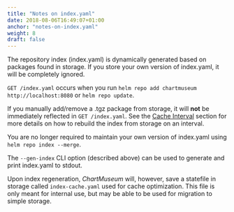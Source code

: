 ```yaml
---
title: "Notes on index.yaml"
date: 2018-08-06T16:49:07+01:00
anchor: "notes-on-index.yaml"
weight: 8
draft: false
---
```


The repository index (index.yaml) is dynamically generated based on packages found in storage. If you store your own version of index.yaml, it will be completely ignored.

`GET /index.yaml` occurs when you run `helm repo add chartmuseum http://localhost:8080` or `helm repo update`.

If you manually add/remove a .tgz package from storage, it will **not** be immediately reflected in `GET /index.yaml`. See the [Cache Interval](../docs/#cache) section for more details on how to rebuild the index from storage on an interval.

You are no longer required to maintain your own version of index.yaml using `helm repo index --merge`.

The `--gen-index` CLI option (described above) can be used to generate and print index.yaml to stdout.

Upon index regeneration, *ChartMuseum* will, however, save a statefile in storage called `index-cache.yaml` used for cache optimization. This file is only meant for internal use, but may be able to be used for migration to simple storage.

